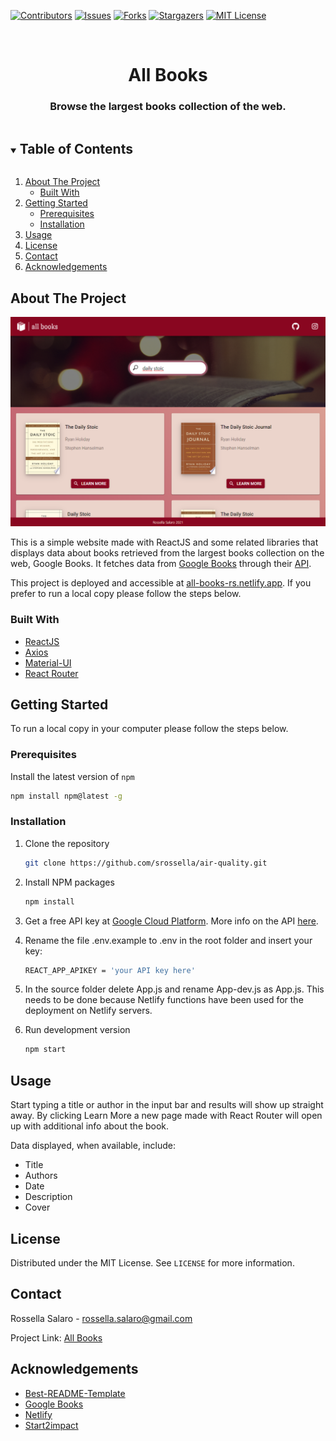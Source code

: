 [![Contributors][contributors-shield]][contributors-url]
[![Issues][issues-shield]][issues-url]
[![Forks][forks-shield]][forks-url]
[![Stargazers][stars-shield]][stars-url]
[![MIT License][license-shield]][license-url]

<br />
<p align="center">

  <h1 align="center">All Books</h1>

  <h3 align="center">
     Browse the largest books collection of the web.
  </h3>
</p>



<details open="open">
  <summary><h2 style="display: inline-block">Table of Contents</h2></summary>
  <ol>
    <li>
      <a href="#about-the-project">About The Project</a>
      <ul>
        <li><a href="#built-with">Built With</a></li>
      </ul>
    </li>
    <li>
      <a href="#getting-started">Getting Started</a>
      <ul>
        <li><a href="#prerequisites">Prerequisites</a></li>
        <li><a href="#installation">Installation</a></li>
      </ul>
    </li>
    <li><a href="#usage">Usage</a></li>
    <li><a href="#license">License</a></li>
    <li><a href="#contact">Contact</a></li>
    <li><a href="#acknowledgements">Acknowledgements</a></li>
  </ol>
</details>


## About The Project

![Product Name Screen Shot](public/img/screenshot.png)

This is a simple website made with ReactJS and some related libraries that displays data about books retrieved from the largest books collection on the web, Google Books. It fetches data from [Google Books](https://books.google.it/) through their [API](https://developers.google.com/books).


This project is deployed and accessible at [all-books-rs.netlify.app](https://all-books-rs.netlify.app/). 
If you prefer to run a local copy please follow the steps below.

### Built With

* [ReactJS](https://reactjs.org/)
* [Axios](https://github.com/axios/axios)
* [Material-UI](https://material-ui.com/)
* [React Router](https://reactrouter.com/)

## Getting Started 

To run a local copy in your computer please follow the steps below.


### Prerequisites
Install the latest version of `npm`

  ```sh
  npm install npm@latest -g
  ```

### Installation

1. Clone the repository

   ```sh
   git clone https://github.com/srossella/air-quality.git
   ```

2. Install NPM packages

   ```sh
   npm install
   ```

3. Get a free API key at [Google Cloud Platform](https://console.developers.google.com/apis/credentials). More info on the API [here](https://developers.google.com/books/docs/v1/getting_started).

4. Rename the file .env.example to .env in the root folder and insert your key:

   ```sh
   REACT_APP_APIKEY = 'your API key here'
   ```

5. In the source folder delete App.js and rename App-dev.js as App.js. 
This needs to be done because Netlify functions have been used for the deployment on Netlify servers.


6. Run development version 

   ```sh
   npm start
   ```


## Usage

Start typing a title or author in the input bar and results will show up straight away. 
By clicking Learn More a new page made with React Router will open up with additional info about the book. 

Data displayed, when available, include:

* Title
* Authors
* Date
* Description
* Cover

## License

Distributed under the MIT License. See `LICENSE` for more information.

## Contact

Rossella Salaro - rossella.salaro@gmail.com

Project Link: [All Books](https://github.com/srossella/books)

## Acknowledgements

* [Best-README-Template](https://github.com/othneildrew/Best-README-Template)
* [Google Books](https://developers.google.com/books/docs/v1/getting_started)
* [Netlify](https://netlify.com)
* [Start2impact](http://start2impact.com/)

[contributors-shield]: https://img.shields.io/github/contributors/srossella/books?style=for-the-badge
[contributors-url]: https://github.com/srossella/books/graphs/contributors
[forks-shield]: https://img.shields.io/github/forks/srossella/books?style=for-the-badge
[forks-url]: https://github.com/srossella/books/network/members
[stars-shield]: https://img.shields.io/github/stars/srossella/books?style=for-the-badge
[stars-url]: https://github.com/srossella/books/stargazers
[issues-shield]: https://img.shields.io/github/issues/srossella/books?style=for-the-badge
[issues-url]: https://github.com/srossella/books/issues
[license-shield]: https://img.shields.io/github/license/srossella/books?style=for-the-badge
[license-url]: https://github.com/srossella/books/blob/main/LICENSE.txt



